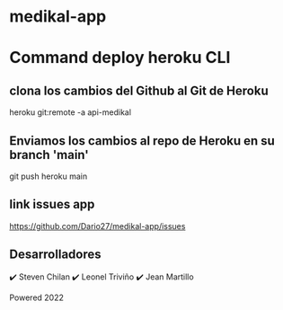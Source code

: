 # medikal-app

# Command deploy heroku CLI

## clona los cambios del Github al Git de Heroku
heroku git:remote -a api-medikal


## Enviamos los cambios al repo de Heroku en su branch 'main'
git push heroku main

## link issues app
https://github.com/Dario27/medikal-app/issues
 
## Desarrolladores
✔️ Steven Chilan 
✔️ Leonel Triviño
✔️ Jean Martillo

Powered 2022